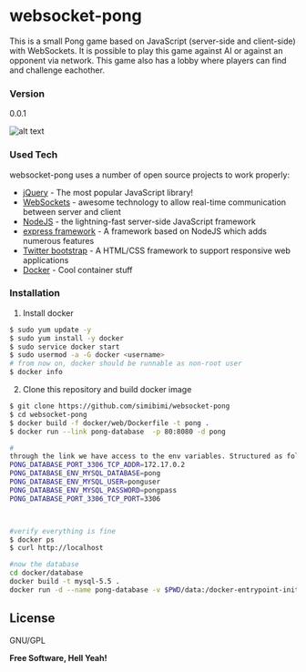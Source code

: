 # websocket-pong

This is a small Pong game based on JavaScript (server-side and client-side) with WebSockets.
It is possible to play this game against AI or against an opponent via network.
This game also has a lobby where players can find and challenge eachother.

### Version
0.0.1



![alt text](https://github.com/simibimi/websocket-pong/blob/master/documentation/images/screen-capture.gif "Screenshot")




### Used Tech

websocket-pong uses a number of open source projects to work properly:

* [jQuery] - The most popular JavaScript library!
* [WebSockets] - awesome technology to allow real-time communication between server and client
* [NodeJS] - the lightning-fast server-side JavaScript framework
* [express framework] - A framework based on NodeJS which adds numerous features
* [Twitter bootstrap] - A HTML/CSS framework to support responsive web applications
* [Docker] - Cool container stuff


### Installation

1. Install docker

```sh
$ sudo yum update -y
$ sudo yum install -y docker
$ sudo service docker start
$ sudo usermod -a -G docker <username>
# from now on, docker should be runnable as non-root user
$ docker info
```

2. Clone this repository and build docker image

```sh
$ git clone https://github.com/simibimi/websocket-pong
$ cd websocket-pong
$ docker build -f docker/web/Dockerfile -t pong .
$ docker run --link pong-database  -p 80:8080 -d pong

#
through the link we have access to the env variables. Structured as follows:
PONG_DATABASE_PORT_3306_TCP_ADDR=172.17.0.2
PONG_DATABASE_ENV_MYSQL_DATABASE=pong
PONG_DATABASE_ENV_MYSQL_USER=ponguser
PONG_DATABASE_ENV_MYSQL_PASSWORD=pongpass
PONG_DATABASE_PORT_3306_TCP_PORT=3306



#verify everything is fine
$ docker ps
$ curl http://localhost

#now the database
cd docker/database
docker build -t mysql-5.5 .
docker run -d --name pong-database -v $PWD/data:/docker-entrypoint-initdb.d mysql-5.5
```



License
----

GNU/GPL


**Free Software, Hell Yeah!**



   [jQuery]: <http://jquery.com>
   [WebSockets]: <https://en.wikipedia.org/wiki/WebSocket>
   [NodeJS]: <https://nodejs.org/en/>
   [express framework]: <http://expressjs.com/>
   [Twitter bootstrap]: <https://getbootstrap.com/>
   [Docker]: <https://www.docker.com/>
